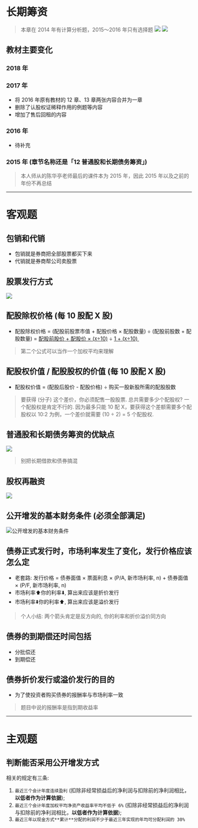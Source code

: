 # 长期筹资
> 本章在 2014 年有计算分析题，2015～2016 年只有选择题
![][image-1]
![][image-2]

## 教材主要变化
### 2018 年
### 2017 年
- 将 2016 年原有教材的 12 章、13 章两张内容合并为一章
- 删除了认股权证稀释作用的例题等内容
- 增加了售后回租的内容
### 2016 年
- 待补充
### 2015 年 (章节名称还是「12 普通股和长期债务筹资」)
> 本人师从的陈华亭老师最后的课件本为 2015 年，因此 2015 年以及之前的年份不再总结

---- 
# 客观题
## 包销和代销
- 包销就是券商把全部股票都买下来
- 代销就是券商帮公司卖股票

## 股票发行方式
![][image-3]

## 配股除权价格 (每 10 股配 X 股)
- 配股除权价格 = (配股前股票市值 + 配股价格 × 配股数量) ÷ (配股前股数 + 配股数量) = [配股前股价 + 配股价 × (`X`÷10)]() ÷ [1 + (`X`÷10) ][2]
> 第二个公式可以当作一个加权平均来理解

## 配股权价值 / 配股股权的价值 (每 10 股配 X 股)
- 配股权价值 = (配股后股价 - 配股价格) ÷ 购买一股新股所需的配股股数
> 要获得 (分子) 这个差价，你必须配售一股股票. 总共需要多少个配股权? 一个配股权是肯定不行的. 因为最多只能 10 配 X，要获得这个差额需要多个配股权以 10:2 为例，一个差价就需要 (10 ÷ 2) = 5 个配股权.

## 普通股和长期债务筹资的优缺点
![][image-4]
> 别把长期借款和债券搞混

## 股权再融资
![][image-5]

## 公开增发的基本财务条件 (必须全部满足)
![][image-6] 

## 债券正式发行时，市场利率发生了变化，发行价格应该怎么定
- 老套路: 发行价格 = 债券面值 × 票面利息 × (P/A, 新市场利率, n) + 债券面值 × (P/F, 新市场利率, n) 
- 市场利率⬆️你的利率⬇️, 算出来应该是折价发行
- 市场利率⬇️你的利率⬆️, 算出来应该是溢价发行
> 个人小结: 两个箭头肯定是反方向的, 你的利率和折价溢价同方向

## 债券的到期偿还时间包括
- 分批偿还
- 到期偿还

## 债券折价发行或溢价发行的目的
- 为了使投资者购买债券的报酬率与市场利率一致
> 题目中说的报酬率是指到期收益率

---- 
# 主观题
## 判断能否采用公开增发方式
相关的规定有三条:
1. `最近三个会计年度连续盈利` (扣除非经常损益后的净利润与扣除前的净利润相比，**以低者作为计算依据**);
2. `最近三个会计年度加权平均净资产收益率平均不低于 6%` (扣除非经常损益后的净利润与扣除前的净利润相比，**以低者作为计算依据**);
3. `最近三年以现金方式**累计**分配的利润不少于最近三年实现的年均可分配利润的 30%`

[2]:	1%20+%20(%60X%60%C3%B710)

[image-1]:	https://ws1.sinaimg.cn/large/006tNc79gy1fpwcuw2dv8j309j06jab2.jpg
[image-2]:	https://ws1.sinaimg.cn/large/006tNc79gy1fpwdta6mqpj30jx07v78k.jpg
[image-3]:	https://ws4.sinaimg.cn/large/006tNc79gy1fpwd8g989kj31ee06k40k.jpg
[image-4]:	https://ws4.sinaimg.cn/large/006tNc79gy1fpwdndix1zj31kw0eewj8.jpg
[image-5]:	https://ws2.sinaimg.cn/large/006tNc79gy1fpwdqljsjxj30c404cwes.jpg
[image-6]:	https://ws1.sinaimg.cn/large/006tNc79gy1fpwbvo4h8nj30cz05t0t3.jpg "公开增发的基本财务条件"